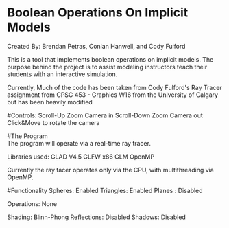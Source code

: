 # Boolean Operations On Implicit Models
Created By: Brendan Petras, Conlan Hanwell, and Cody Fulford

This is a tool that implements boolean operations on implicit models.
The purpose behind the project is to assist modeling instructors teach their students with an interactive simulation.

Currently, Much of the code has been taken from Cody Fulford's Ray Tracer assignment from CPSC 453 - Graphics W16 from the University of Calgary but has been heavily modified

#Controls:
    Scroll-Up   Zoom Camera in
    Scroll-Down Zoom Camera out
    Click&Move  to rotate the camera

#The Program   
The program will operate via a real-time ray tracer.

Libraries used:
    GLAD V4.5
    GLFW x86
    GLM
    OpenMP

Currently the ray tacer operates only via the CPU, with multithreading via OpenMP.

#Functionality
Spheres:        Enabled
Triangles:      Enabled
Planes :        Disabled

Operations:     None

Shading:        Blinn-Phong
Reflections:    Disabled
Shadows:        Disabled

